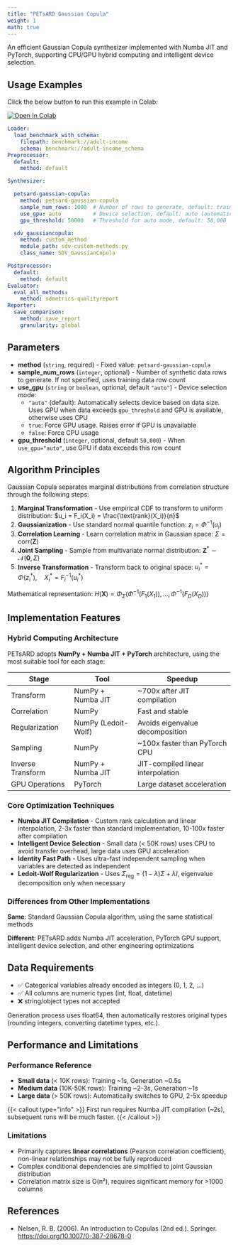 ```yaml
---
title: "PETsARD Gaussian Copula"
weight: 1
math: true
---
```


An efficient Gaussian Copula synthesizer implemented with Numba JIT and PyTorch, supporting CPU/GPU hybrid computing and intelligent device selection.

## Usage Examples

Click the below button to run this example in Colab:

[![Open In Colab](https://colab.research.google.com/assets/colab-badge.svg)](https://colab.research.google.com/github/nics-tw/petsard/blob/main/demo/petsard-yaml/synthesizer-yaml/petsard-gaussian-copula.ipynb)

```yaml
Loader:
  load_benchmark_with_schema:
    filepath: benchmark://adult-income
    schema: benchmark://adult-income_schema
Preprocessor:
  default:
    method: default

Synthesizer:

  petsard-gaussian-copula:
    method: petsard-gaussian-copula
    sample_num_rows: 1000  # Number of rows to generate, default: training data row count
    use_gpu: auto          # Device selection, default: auto (automatic)
    gpu_threshold: 50000   # Threshold for auto mode, default: 50,000

  sdv_gaussiancopula:
    method: custom_method
    module_path: sdv-custom-methods.py
    class_name: SDV_GaussianCopula

Postprocessor:
  default:
    method: default
Evaluator:
  eval_all_methods:
    method: sdmetrics-qualityreport
Reporter:
  save_comparison:
    method: save_report
    granularity: global
```

## Parameters

- **method** (`string`, required) - Fixed value: `petsard-gaussian-copula`
- **sample_num_rows** (`integer`, optional) - Number of synthetic data rows to generate. If not specified, uses training data row count
- **use_gpu** (`string` or `boolean`, optional, default `"auto"`) - Device selection mode:
  - `"auto"` (default): Automatically selects device based on data size. Uses GPU when data exceeds `gpu_threshold` and GPU is available, otherwise uses CPU
  - `true`: Force GPU usage. Raises error if GPU is unavailable
  - `false`: Force CPU usage
- **gpu_threshold** (`integer`, optional, default `50,000`) - When `use_gpu="auto"`, use GPU if data exceeds this row count

## Algorithm Principles

Gaussian Copula separates marginal distributions from correlation structure through the following steps:

1. **Marginal Transformation** - Use empirical CDF to transform to uniform distribution: $u_i = F_i(X_i) = \frac{\text{rank}(X_i)}{n}$
2. **Gaussianization** - Use standard normal quantile function: $z_i = \Phi^{-1}(u_i)$
3. **Correlation Learning** - Learn correlation matrix in Gaussian space: $\Sigma = \text{corr}(\mathbf{Z})$
4. **Joint Sampling** - Sample from multivariate normal distribution: $\mathbf{Z}^* \sim \mathcal{N}(\mathbf{0}, \Sigma)$
5. **Inverse Transformation** - Transform back to original space: $u_i^* = \Phi(z_i^*), \quad X_i^* = F_i^{-1}(u_i^*)$

Mathematical representation: $H(\mathbf{X}) = \Phi_{\Sigma}\left(\Phi^{-1}(F_1(X_1)), \ldots, \Phi^{-1}(F_D(X_D))\right)$

## Implementation Features

### Hybrid Computing Architecture

PETsARD adopts **NumPy + Numba JIT + PyTorch** architecture, using the most suitable tool for each stage:

| Stage | Tool | Speedup |
|-------|------|---------|
| Transform | NumPy + Numba JIT | ~700x after JIT compilation |
| Correlation | NumPy | Fast and stable |
| Regularization | NumPy (Ledoit-Wolf) | Avoids eigenvalue decomposition |
| Sampling | NumPy | ~100x faster than PyTorch CPU |
| Inverse Transform | NumPy + Numba JIT | JIT-compiled linear interpolation |
| GPU Operations | PyTorch | Large dataset acceleration |

### Core Optimization Techniques

- **Numba JIT Compilation** - Custom rank calculation and linear interpolation, 2-3x faster than standard implementation, 10-100x faster after compilation
- **Intelligent Device Selection** - Small data (< 50K rows) uses CPU to avoid transfer overhead, large data uses GPU acceleration
- **Identity Fast Path** - Uses ultra-fast independent sampling when variables are detected as independent
- **Ledoit-Wolf Regularization** - Uses $\Sigma_{\text{reg}} = (1 - \lambda)\Sigma + \lambda I$, eigenvalue decomposition only when necessary

### Differences from Other Implementations

**Same**: Standard Gaussian Copula algorithm, using the same statistical methods

**Different**: PETsARD adds Numba JIT acceleration, PyTorch GPU support, intelligent device selection, and other engineering optimizations

## Data Requirements

- ✅ Categorical variables already encoded as integers (0, 1, 2, ...)
- ✅ All columns are numeric types (int, float, datetime)
- ❌ string/object types not accepted

Generation process uses float64, then automatically restores original types (rounding integers, converting datetime types, etc.).

## Performance and Limitations

### Performance Reference

- **Small data** (< 10K rows): Training ~1s, Generation ~0.5s
- **Medium data** (10K-50K rows): Training ~2-3s, Generation ~1s
- **Large data** (> 50K rows): Automatically switches to GPU, 2-5x speedup

{{< callout type="info" >}}
First run requires Numba JIT compilation (~2s), subsequent runs will be much faster.
{{< /callout >}}

### Limitations

- Primarily captures **linear correlations** (Pearson correlation coefficient), non-linear relationships may not be fully reproduced
- Complex conditional dependencies are simplified to joint Gaussian distribution
- Correlation matrix size is O(n²), requires significant memory for >1000 columns

## References

- Nelsen, R. B. (2006). An Introduction to Copulas (2nd ed.). Springer. https://doi.org/10.1007/0-387-28678-0